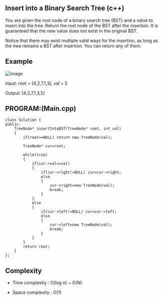 ## Insert into a Binary Search Tree (c++)

You are given the root node of a binary search tree (BST) and a value to insert into the tree. Return the root node of the BST after the insertion. It is guaranteed that the new value does not exist in the original BST.

Notice that there may exist multiple valid ways for the insertion, as long as the tree remains a BST after insertion. You can return any of them.

## Example
![image](https://github.com/user-attachments/assets/19001280-2bbc-4625-b2ae-b09290cdbfe7)

Input: root = [4,2,7,1,3], val = 5

Output: [4,2,7,1,3,5]
## PROGRAM:(Main.cpp)
```
class Solution {
public:
    TreeNode* insertIntoBST(TreeNode* root, int val) 
    {
        if(root==NULL) return new TreeNode(val);

        TreeNode* cur=root;

        while(true)
        {
            if(cur->val<=val)
            {
                if(cur->right!=NULL) cur=cur->right;
                else
                {
                    cur->right=new TreeNode(val);
                    break;
                }
            }
            else
            {
                if(cur->left!=NULL) cur=cur->left;
                else
                {
                    cur->left=new TreeNode(val);
                    break;
                }
            }
        }
        return root;
    }
};
```
## Complexity
- Time complexity : O(log n) ~ O(N)

- Space complexity : O(1)
